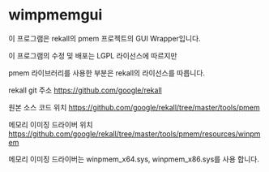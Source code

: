 # wimpmemgui

이 프로그램은 rekall의 pmem 프로젝트의 GUI Wrapper입니다.

이 프로그램의 수정 및 배포는 LGPL 라이선스에 따르지만 

pmem 라이브러리를 사용한 부분은 rekall의 라이선스를 따릅니다.

rekall git 주소
https://github.com/google/rekall

원본 소스 코드 위치
https://github.com/google/rekall/tree/master/tools/pmem

메모리 이미징 드라이버 위치
https://github.com/google/rekall/tree/master/tools/pmem/resources/winpmem

메모리 이미징 드라이버는 winpmem_x64.sys, winpmem_x86.sys를 사용 합니다.
